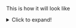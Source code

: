 This is how it will look like

<details>
  <summary>Click to expand!</summary>
  
  ## Heading
  1. A numbered
  2. list
     * With some
     * Sub bullets
</details>
